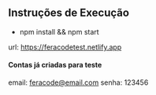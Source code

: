 
## Instruções de Execução

- npm install && npm start

url: https://feracodetest.netlify.app


#### Contas já criadas para teste

email: feracode@email.com
senha: 123456
